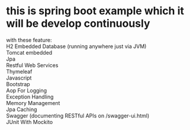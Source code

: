 # this is spring boot example which it will be develop continuously
with these feature:<br />
H2 Embedded Database (running anywhere just via JVM)<br />
Tomcat embedded<br />
Jpa<br />
Restful Web Services<br />
Thymeleaf<br />
Javascript<br />
Bootstrap<br />
Aop For Logging<br />
Exception Handling<br />
Memory Management<br />
Jpa Caching<br />
Swagger (documenting RESTful APIs on /swagger-ui.html)<br />
JUnit With Mockito<br />
